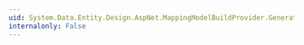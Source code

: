 ```yaml
---
uid: System.Data.Entity.Design.AspNet.MappingModelBuildProvider.GenerateCode(System.Web.Compilation.AssemblyBuilder)
internalonly: False
---
```

